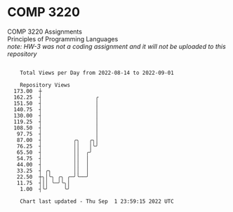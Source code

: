# COMP 3220
COMP 3220 Assignments  
Principles of Programming Languages  
*note: HW-3 was not a coding assignment and it will not be uploaded to this repository*  

```

    Total Views per Day from 2022-08-14 to 2022-09-01

    Repository Views
  173.00  ┼
  162.25  ┤                 ╭
  151.50  ┤                 │
  140.75  ┤                 │
  130.00  ┤                 │
  119.25  ┤                 │
  108.50  ┤                 │
   97.75  ┤                 │
   87.00  ┤          ╭╮   ╭╮│
   76.25  ┤          ││   │╰╯
   65.50  ┤          ││  ╭╯
   54.75  ┤          ││  │
   44.00  ┤          ││  │
   33.25  ┤ ╭╮       ││  │
   22.50  ┼╮│╰╮ ╭╮ ╭─╯╰──╯
   11.75  ┤││ ╰─╯╰╮│
    1.00  ┤╰╯     ╰╯

    Chart last updated - Thu Sep  1 23:59:15 2022 UTC
    
```
